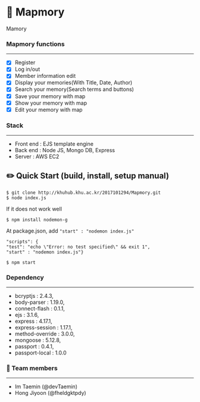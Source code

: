 # 📒 Mapmory

Mamory 

### Mapmory functions
-----------------
- [x] Register
- [x] Log in/out
- [x] Member information edit
- [x] Display your memories(With Title, Date, Author)
- [x] Search your memory(Search terms and buttons)
- [x] Save your memory with map
- [x] Show your memory with map
- [x] Edit your memory with map

### Stack
-----------------
+ Front end : EJS template engine
+ Back end : Node JS, Mongo DB, Express
+ Server : AWS EC2

## ✏️ Quick Start (build, install, setup manual)

    $ git clone http://khuhub.khu.ac.kr/2017101294/Mapmory.git
    $ node index.js

If it does not work well

    $ npm install nodemon-g

At package.json, add  ``` "start" : "nodemon index.js" ```
    
    "scripts": {
    "test": "echo \"Error: no test specified\" && exit 1",
    "start" : "nodemon index.js"}

    $ npm start

### Dependency
-----------------

+ bcryptjs : 2.4.3,
+ body-parser : 1.19.0,
+ connect-flash : 0.1.1,
+ ejs : 3.1.6,
+ express : 4.17.1,
+ express-session : 1.17.1,
+ method-override : 3.0.0,
+ mongoose : 5.12.8,
+ passport : 0.4.1,
+ passport-local : 1.0.0

### 👬 Team members
-----------------
+ Im Taemin (@devTaemin)
+ Hong Jiyoon (@fheldgktpdy)